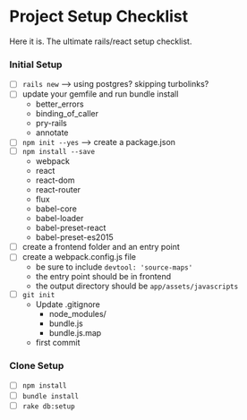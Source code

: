 # Project Setup Checklist
Here it is. The ultimate rails/react setup checklist.

### Initial Setup

* [ ] `rails new` --> using postgres? skipping turbolinks?
* [ ] update your gemfile and run bundle install
  * better_errors
  * binding_of_caller
  * pry-rails
  * annotate
* [ ] `npm init --yes` --> create a package.json
* [ ] `npm install --save`
  * webpack
  * react
  * react-dom
  * react-router
  * flux
  * babel-core
  * babel-loader
  * babel-preset-react
  * babel-preset-es2015
* [ ] create a frontend folder and an entry point
* [ ] create a webpack.config.js file
  * be sure to include `devtool: 'source-maps'`
  * the entry point should be in frontend
  * the output directory should be `app/assets/javascripts`
* [ ] `git init`
  * Update .gitignore
    * node_modules/
    * bundle.js
    * bundle.js.map
  * first commit

### Clone Setup

* [ ] `npm install`
* [ ] `bundle install`
* [ ] `rake db:setup`
